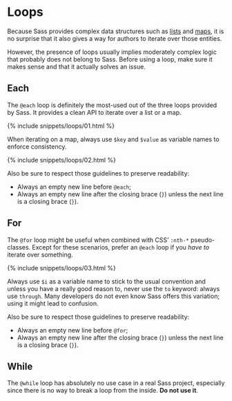 
# Loops

Because Sass provides complex data structures such as [lists](#lists) and [maps](#maps), it is no surprise that it also gives a way for authors to iterate over those entities.

However, the presence of loops usually implies moderately complex logic that probably does not belong to Sass. Before using a loop, make sure it makes sense and that it actually solves an issue.

## Each

The `@each` loop is definitely the most-used out of the three loops provided by Sass. It provides a clean API to iterate over a list or a map.

{% include snippets/loops/01.html %}

When iterating on a map, always use `$key` and `$value` as variable names to enforce consistency.

{% include snippets/loops/02.html %}

Also be sure to respect those guidelines to preserve readability:

* Always an empty new line before `@each`;
* Always an empty new line after the closing brace (`}`) unless the next line is a closing brace (`}`).

## For

The `@for` loop might be useful when combined with CSS’ `:nth-*` pseudo-classes. Except for these scenarios, prefer an `@each` loop if you *have to* iterate over something.

{% include snippets/loops/03.html %}

Always use `$i` as a variable name to stick to the usual convention and unless you have a really good reason to, never use the `to` keyword: always use `through`. Many developers do not even know Sass offers this variation; using it might lead to confusion.

Also be sure to respect those guidelines to preserve readability:

* Always an empty new line before `@for`;
* Always an empty new line after the closing brace (`}`) unless the next line is a closing brace (`}`).

## While

The `@while` loop has absolutely no use case in a real Sass project, especially since there is no way to break a loop from the inside. **Do not use it**.

